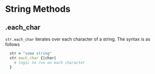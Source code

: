 # String Methods

## .each_char

```str.each_char``` iterates over each character of a string.
The syntax is as follows

```ruby
  str = "some string"
  str.each_char {|char|
    # logic to run on each character
  }
```
